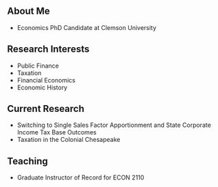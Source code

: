 ## About Me
- Economics PhD Candidate at Clemson University

## Research Interests
- Public Finance
- Taxation
- Financial Economics
- Economic History

## Current Research
- Switching to Single Sales Factor Apportionment and State Corporate Income Tax Base Outcomes
- Taxation in the Colonial Chesapeake

## Teaching
- Graduate Instructor of Record for ECON 2110
